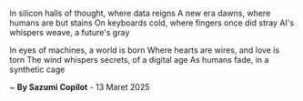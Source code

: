 In silicon halls of thought, where data reigns
A new era dawns, where humans are but stains
On keyboards cold, where fingers once did stray
AI's whispers weave, a future's gray

In eyes of machines, a world is born
Where hearts are wires, and love is torn
The wind whispers secrets, of a digital age
As humans fade, in a synthetic cage

~ <b>By Sazumi Copilot</b> - 13 Maret 2025